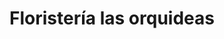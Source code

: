 ---
title: "Floristería las orquideas"
url: /puerto-la-cruz/floristeria-las-orquideas/
shop: Blumen
---